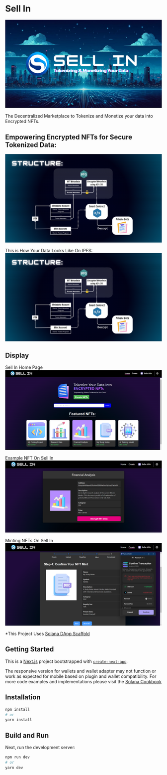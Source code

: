 # Sell In

![](public/display_title.png) 

The Decentralized Marketplace to Tokenize and Monetize your data into Encrypted NFTs.

## Empowering Encrypted NFTs for Secure Tokenized Data:
![](public/structure.png)

This is How Your Data Looks Like On IPFS:
![](public/structure.png)

## Display

Sell In Home Page
![](public/homepage.png) 

Example NFT On Sell In
![](public/nft_display.png) 

Minting NFTs On Sell In
![](public/nft_mint.png)

*This Project Uses [Solana DApp Scaffold](https://github.com/solana-labs/dapp-scaffold/)

## Getting Started

This is a [Next.js](https://nextjs.org/) project bootstrapped with [`create-next-app`](https://github.com/vercel/next.js/tree/canary/packages/create-next-app).

The responsive version for wallets and wallet adapter may not function or work as expected for mobile based on plugin and wallet compatibility. For more code examples and implementations please visit the [Solana Cookbook](https://solanacookbook.com/)

## Installation

```bash
npm install
# or
yarn install
```

## Build and Run

Next, run the development server:

```bash
npm run dev
# or
yarn dev
```
